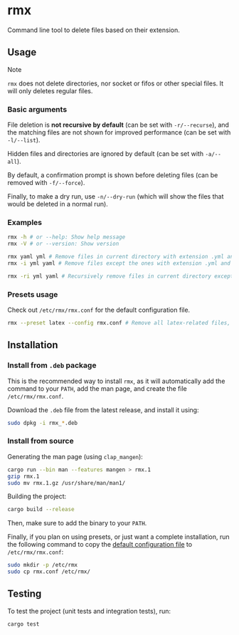 # rmx

Command line tool to delete files based on their extension.

## Usage

> [!NOTE]
> `rmx` does not delete directories, nor socket or fifos or other special files. It will only deletes regular files.

### Basic arguments

File deletion is **not recursive by default** (can be set with `-r/--recurse`), and the matching files are not shown for improved performance (can be set with `-l/--list`).

Hidden files and directories are ignored by default (can be set with `-a/--all`).

By default, a confirmation prompt is shown before deleting files (can be removed with `-f/--force`).

Finally, to make a dry run, use `-n/--dry-run` (which will show the files that would be deleted in a normal run).

### Examples

```bash
rmx -h # or --help: Show help message
rmx -V # or --version: Show version

rmx yaml yml # Remove files in current directory with extension .yml and .yaml
rmx -i yml yaml # Remove files except the ones with extension .yml and .yaml

rmx -ri yml yaml # Recursively remove files in current directory except the ones with extension .yml and .yaml
```

### Presets usage

Check out `/etc/rmx/rmx.conf` for the default configuration file.

```bash
rmx --preset latex --config rmx.conf # Remove all latex-related files, specified in rmx.conf
```

## Installation

### Install from `.deb` package

This is the recommended way to install `rmx`, as it will automatically add the command to your `PATH`, add the man page, and create the file `/etc/rmx/rmx.conf`.

Download the `.deb` file from the latest release, and install it using:

```bash
sudo dpkg -i rmx_*.deb
```

### Install from source

Generating the man page (using `clap_mangen`):

```bash
cargo run --bin man --features mangen > rmx.1
gzip rmx.1
sudo mv rmx.1.gz /usr/share/man/man1/
```

Building the project:

```bash
cargo build --release
```

Then, make sure to add the binary to your `PATH`.

Finally, if you plan on using presets, or just want a complete installation, run the following command to copy the [default configuration file](rmx.conf) to `/etc/rmx/rmx.conf`:

```bash
sudo mkdir -p /etc/rmx
sudo cp rmx.conf /etc/rmx/
```

## Testing

To test the project (unit tests and integration tests), run:

```bash
cargo test
```

